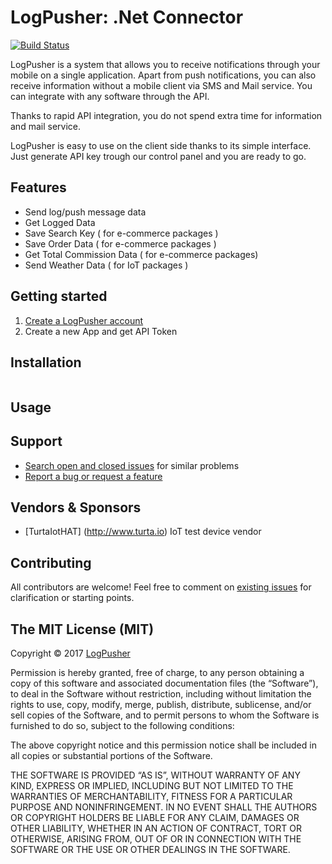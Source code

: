 # LogPusher: .Net Connector 

[![Build Status](https://travis-ci.org/LogPusher/logpusher-dotnet.svg?branch=master)](https://travis-ci.org/LogPusher/logpusher-dotnet.svg?branch=master)


LogPusher is a system that allows you to receive notifications through your mobile on a single application. 
Apart from push notifications, you can also receive information without a mobile client via SMS and Mail service. 
You can integrate with any software through the API. 

Thanks to rapid API integration, you do not spend extra time for information and mail service. 

LogPusher is easy to use on the client side thanks to its simple interface. Just generate API key trough our control panel and you are ready to go.

## Features

* Send log/push message data
* Get Logged Data 
* Save Search Key ( for e-commerce packages )
* Save Order Data ( for e-commerce packages )
* Get Total Commission Data ( for e-commerce packages)
* Send Weather Data ( for IoT packages ) 


## Getting started

1. [Create a LogPusher account](http://logpusher.com/)
2. Create a new App and get API Token



## Installation

```

```

## Usage


## Support

* [Search open and closed issues](https://github.com/logpusher/logpusher-dotnet/issues?utf8=✓&q=is%3Aissue) for similar problems
* [Report a bug or request a feature](https://github.com/logpusher/logpusher-dotnet/issues/new)

## Vendors & Sponsors

* [TurtaIotHAT] (http://www.turta.io) IoT test device vendor 


## Contributing

All contributors are welcome! Feel free to comment on [existing issues](https://github.com/logpusher/logpusher-dotnet/issues) for clarification or starting points.

## The MIT License (MIT)

Copyright © 2017 [LogPusher](http://logpusher.com/)

Permission is hereby granted, free of charge, to any person
obtaining a copy of this software and associated documentation
files (the “Software”), to deal in the Software without
restriction, including without limitation the rights to use,
copy, modify, merge, publish, distribute, sublicense, and/or sell
copies of the Software, and to permit persons to whom the
Software is furnished to do so, subject to the following
conditions:

The above copyright notice and this permission notice shall be
included in all copies or substantial portions of the Software.

THE SOFTWARE IS PROVIDED “AS IS”, WITHOUT WARRANTY OF ANY KIND,
EXPRESS OR IMPLIED, INCLUDING BUT NOT LIMITED TO THE WARRANTIES
OF MERCHANTABILITY, FITNESS FOR A PARTICULAR PURPOSE AND
NONINFRINGEMENT. IN NO EVENT SHALL THE AUTHORS OR COPYRIGHT
HOLDERS BE LIABLE FOR ANY CLAIM, DAMAGES OR OTHER LIABILITY,
WHETHER IN AN ACTION OF CONTRACT, TORT OR OTHERWISE, ARISING
FROM, OUT OF OR IN CONNECTION WITH THE SOFTWARE OR THE USE OR
OTHER DEALINGS IN THE SOFTWARE.
